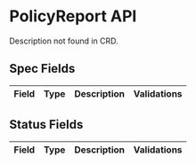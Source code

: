 # PolicyReport API

Description not found in CRD.

## Spec Fields

| Field | Type | Description | Validations |
|:---|---|---|---|
## Status Fields

| Field | Type | Description | Validations |
|:---|---|---|---|
